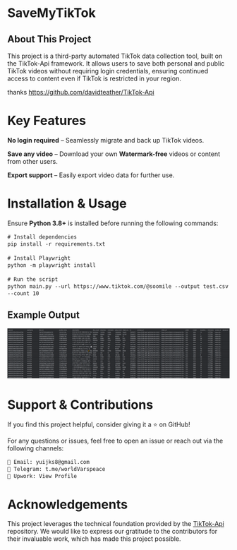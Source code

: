 # SaveMyTikTok
## About This Project
This project is a third-party automated TikTok data collection tool, built on the TikTok-Api framework. It allows users to save both personal and public TikTok videos without requiring login credentials, ensuring continued access to content even if TikTok is restricted in your region.

thanks https://github.com/davidteather/TikTok-Api

# Key Features
**No login required** – Seamlessly migrate and back up TikTok videos.

**Save any video** – Download your own **Watermark-free** videos or content from other users.

**Export support** – Easily export video data for further use.

# Installation & Usage
Ensure **Python 3.8+** is installed before running the following commands:
```commandline
# Install dependencies  
pip install -r requirements.txt  

# Install Playwright  
python -m playwright install  

# Run the script  
python main.py --url https://www.tiktok.com/@soomile --output test.csv --count 10  

```
## Example Output
![Example Output](./assert/image.png)




# Support & Contributions

If you find this project helpful, consider giving it a ⭐ on GitHub!

For any questions or issues, feel free to open an issue or reach out via the following channels:

```commandline
📧 Email: yuijks8@gmail.com
📢 Telegram: t.me/worldVarspeace
💼 Upwork: View Profile
```

# Acknowledgements

This project leverages the technical foundation provided by the [TikTok-Api](https://github.com/davidteather/TikTok-Api) repository. We would like to express our gratitude to the contributors for their invaluable work, which has made this project possible.